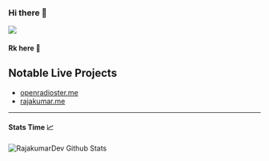 ### Hi there 👋

![](https://komarev.com/ghpvc/?username=Rajakumardev)
#### Rk here 👦

## Notable Live Projects
- [openradioster.me](https://openradioster.xyz/?ref=github_profile)
- [rajakumar.me](https://rajakumar.me/?ref=github_profile)

---
#### Stats Time 📈
![RajakumarDev Github Stats](https://github-readme-stats.vercel.app/api?username=Rajakumardev&show_icons=true&title_color=fff&icon_color=79ff97&text_color=9f9f9f&bg_color=151515)

